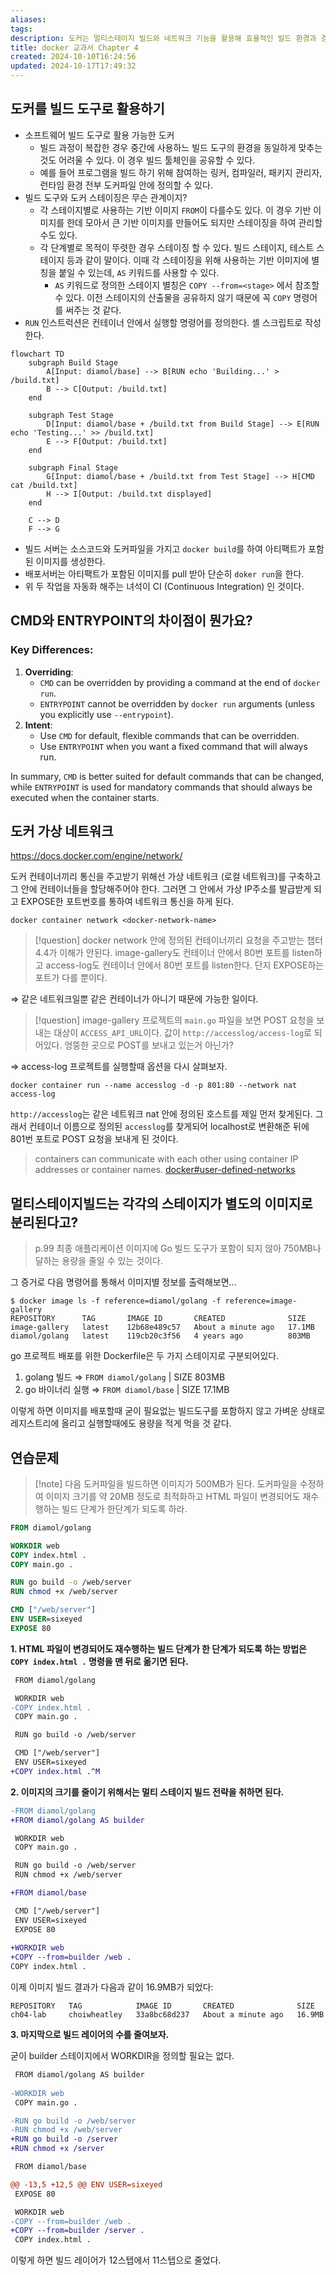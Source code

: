 ```yaml
---
aliases: 
tags: 
description: 도커는 멀티스테이지 빌드와 네트워크 기능을 활용해 효율적인 빌드 환경과 경량화된 배포 이미지를 제공한다.
title: docker 교과서 Chapter 4
created: 2024-10-10T16:24:56
updated: 2024-10-17T17:49:32
---
```


## 도커를 빌드 도구로 활용하기

- 소프트웨어 빌드 도구로 활용 가능한 도커
	- 빌드 과정이 복잡한 경우 중간에 사용하느 빌드 도구의 환경을 동일하게 맞추는 것도 어려울 수 있다. 이 경우 빌드 툴체인을 공유할 수 있다. 
	- 예를 들어 프로그램을 빌드 하기 위해 참여하는 링커, 컴파일러, 패키지 관리자, 런타임 환경 전부 도커파일 안에 정의할 수 있다.
- 빌드 도구와 도커 스테이징은 무슨 관계이지?
	- 각 스테이지별로 사용하는 기반 이미지 `FROM`이 다를수도 있다. 이 경우 기반 이미지를 한데 모아서 큰 기반 이미지를 만들어도 되지만 스테이징을 하여 관리할 수도 있다.
	- 각 단계별로 목적이 뚜렷한 경우 스테이징 할 수 있다. 빌드 스테이지, 테스트 스테이지 등과 같이 말이다. 이때 각 스테이징을 위해 사용하는 기반 이미지에 별칭을 붙일 수 있는데, `AS` 키워드를 사용할 수 있다.
		- `AS` 키워드로 정의한 스테이지 별칭은 `COPY --from=<stage>` 에서 참조할 수 있다. 이전 스테이지의 산출물을 공유하지 않기 때문에 꼭 `COPY` 명령어를 써주는 것 같다.
- `RUN` 인스트럭션은 컨테이너 안에서 실행할 명령어를 정의한다. 셸 스크립트로 작성한다.

```mermaid
flowchart TD
    subgraph Build Stage
        A[Input: diamol/base] --> B[RUN echo 'Building...' > /build.txt]
        B --> C[Output: /build.txt]
    end

    subgraph Test Stage
        D[Input: diamol/base + /build.txt from Build Stage] --> E[RUN echo 'Testing...' >> /build.txt]
        E --> F[Output: /build.txt]
    end

    subgraph Final Stage
        G[Input: diamol/base + /build.txt from Test Stage] --> H[CMD cat /build.txt]
        H --> I[Output: /build.txt displayed]
    end

    C --> D
    F --> G
```

- 빌드 서버는 소스코드와 도커파일을 가지고  `docker build`를 하여 아티팩트가 포함된 이미지를 생성한다.
- 배포서버는 아티팩트가 포함된 이미지를 pull 받아 단순히 `doker run`을 한다.
- 위 두 작업을 자동화 해주는 녀석이 CI (Continuous Integration) 인 것이다.

## CMD와 ENTRYPOINT의 차이점이 뭔가요?

### Key Differences:

1. **Overriding**:
    - `CMD` can be overridden by providing a command at the end of `docker run`.
    - `ENTRYPOINT` cannot be overridden by `docker run` arguments (unless you explicitly use `--entrypoint`).
2. **Intent**:
    - Use `CMD` for default, flexible commands that can be overridden.
    - Use `ENTRYPOINT` when you want a fixed command that will always run.

In summary, `CMD` is better suited for default commands that can be changed, while `ENTRYPOINT` is used for mandatory commands that should always be executed when the container starts.

## 도커 가상 네트워크

<https://docs.docker.com/engine/network/>

도커 컨테이너끼리 통신을 주고받기 위해선 가상 네트워크 (로컬 네트워크)를 구축하고 그 안에 컨테이너들을 할당해주어야 한다. 그러면 그 안에서 가상 IP주소를 발급받게 되고 EXPOSE한 포트번호를 통하여 네트워크 통신을 하게 된다.

```
docker container network <docker-network-name>
```

> [!question] docker network 안에 정의된 컨테이너끼리 요청을 주고받는 챕터 4.4가 이해가 안된다. image-gallery도 컨테이너 안에서 80번 포트를 listen하고 access-log도 컨테이너 안에서 80번 포트를 listen한다. 단지 EXPOSE하는 포트가 다를 뿐이다. 

⇒ 같은 네트워크일뿐 같은 컨테이너가 아니기 때문에 가능한 일이다.

> [!question] image-gallery 프로젝트의 `main.go` 파일을 보면 POST 요청을 보내는 대상이 `ACCESS_API_URL`이다. 값이 `http://accesslog/access-log`로 되어있다.  엉뚱한 곳으로 POST를 보내고 있는거 아닌가?

⇒ access-log 프로젝트를 실행할때 옵션을 다시 살펴보자. 

```
docker container run --name accesslog -d -p 801:80 --network nat access-log
```

`http://accesslog`는 같은 네트워크 nat 안에 정의된 호스트를 제일 먼저 찾게된다. 그래서 컨테이너 이름으로 정의된 `accesslog`를 찾게되어 localhost로 변환해준 뒤에 801번 포트로 POST 요청을 보내게 된 것이다.

> containers can communicate with each other using container IP addresses or container names. [docker#user-defined-networks](https://docs.docker.com/engine/network/#user-defined-networks)

## 멀티스테이지빌드는 각각의 스테이지가 별도의 이미지로 분리된다고?

> p.99 최종 애플리케이션 이미지에 Go 빌드 도구가 포함이 되지 않아 750MB나 달하는 용량을 줄일 수 있는 것이다.

그 증거로 다음 명령어를 통해서 이미지별 정보를 출력해보면...

```
$ docker image ls -f reference=diamol/golang -f reference=image-gallery
REPOSITORY      TAG       IMAGE ID       CREATED              SIZE
image-gallery   latest    12b68e489c57   About a minute ago   17.1MB
diamol/golang   latest    119cb20c3f56   4 years ago          803MB
```

go 프로젝트 배포를 위한 Dockerfile은 두 가지 스테이지로 구분되어있다.

1. golang 빌드 ⇒ `FROM diamol/golang` | SIZE 803MB
2. go 바이너리 실행 ⇒ `FROM diamol/base` | SIZE 17.1MB

이렇게 하면 이미지를 배포할때 굳이 필요없는 빌드도구를 포함하지 않고 가벼운 상태로 레지스트리에 올리고 실행할때에도 용량을 적게 먹을 것 같다.

## 연습문제

> [!note] 다음 도커파일을 빌드하면 이미지가 500MB가 된다.  도커파일을 수정하여 이미지 크기를 약 20MB 정도로 최적화하고 HTML 파일이 변경되어도 재수행하는 빌드 단계가 한단계가 되도록 하라.

```Dockerfile
FROM diamol/golang 

WORKDIR web
COPY index.html .
COPY main.go .

RUN go build -o /web/server
RUN chmod +x /web/server

CMD ["/web/server"]
ENV USER=sixeyed
EXPOSE 80
```

**1. HTML 파일이 변경되어도 재수행하는 빌드 단계가 한 단계가 되도록 하는 방법은 `COPY index.html .` 명령을 맨 뒤로 옮기면 된다.**

```diff
 FROM diamol/golang

 WORKDIR web  
-COPY index.html .  
 COPY main.go .

 RUN go build -o /web/server

 CMD ["/web/server"]  
 ENV USER=sixeyed  
+COPY index.html .^M  
```

**2. 이미지의 크기를 줄이기 위해서는 멀티 스테이지 빌드 전략을 취하면 된다.**

```diff
-FROM diamol/golang
+FROM diamol/golang AS builder

 WORKDIR web
 COPY main.go .

 RUN go build -o /web/server
 RUN chmod +x /web/server

+FROM diamol/base

 CMD ["/web/server"]
 ENV USER=sixeyed
 EXPOSE 80
 
+WORKDIR web
+COPY --from=builder /web .
COPY index.html .
```

 이제 이미지 빌드 결과가 다음과 같이 16.9MB가 되었다:

```
REPOSITORY   TAG            IMAGE ID       CREATED              SIZE
ch04-lab     choiwheatley   33a8bc68d237   About a minute ago   16.9MB
```

**3. 마지막으로 빌드 레이어의 수를 줄여보자.**

굳이 builder 스테이지에서 WORKDIR을 정의할 필요는 없다.

```diff
 FROM diamol/golang AS builder
 
-WORKDIR web
 COPY main.go .

-RUN go build -o /web/server
-RUN chmod +x /web/server
+RUN go build -o /server
+RUN chmod +x /server

 FROM diamol/base

@@ -13,5 +12,5 @@ ENV USER=sixeyed
 EXPOSE 80

 WORKDIR web
-COPY --from=builder /web .
+COPY --from=builder /server .
 COPY index.html .
```

이렇게 하면 빌드 레이어가 12스텝에서 11스텝으로 줄었다.

